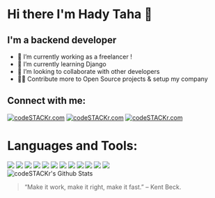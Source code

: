 # Hi there  I'm Hady Taha 👋


## I'm a backend developer

- 🔭 I’m currently working as a freelancer !
- 🌱 I’m currently learning Django
- 👯 I’m looking to collaborate with other developers
- 🐱‍👓 Contribute more to Open Source projects & setup my company


## Connect with me:

[<img align="cenert" alt="codeSTACKr.com"  src="https://img.shields.io/badge/Instagram-E4405F?style=for-the-badge&logo=instagram&logoColor=white"/>](https://twitter.com/HadyTaha77)
[<img align="cenert" alt="codeSTACKr.com"  src="https://img.shields.io/badge/Twitter-1DA1F2?style=for-the-badge&logo=twitter&logoColor=white"/>](https://www.instagram.com/haditaha__/)
[<img align="cenert" alt="codeSTACKr.com"  src="https://img.shields.io/badge/LinkedIn-0077B5?style=for-the-badge&logo=linkedin&logoColor=white"/>](https://www.linkedin.com/in/hady-taha/)

# Languages and Tools:

[<img  src="https://img.shields.io/badge/Python-3776AB?style=for-the-badge&logo=python&logoColor=white" />]()
<img  src="https://img.shields.io/badge/Django-092E20?style=for-the-badge&logo=django&logoColor=white" />
<img   src="https://img.shields.io/badge/jQuery-0769AD?style=for-the-badge&logo=jquery&logoColor=white" />
<img    src="https://img.shields.io/badge/JavaScript-F7DF1E?style=for-the-badge&logo=javascript&logoColor=black" />
<img    src="https://img.shields.io/badge/HTML-239120?style=for-the-badge&logo=html5&logoColor=white" /> 
<img   src="https://img.shields.io/badge/HTML5-E34F26?style=for-the-badge&logo=html5&logoColor=white" /> 
<img    src="https://img.shields.io/badge/CSS-239120?&style=for-the-badge&logo=css3&logoColor=white" />
<img    src="https://img.shields.io/badge/CSS3-1572B6?style=for-the-badge&logo=css3&logoColor=white" />
<img    src="https://img.shields.io/badge/Bootstrap-563D7C?style=for-the-badge&logo=bootstrap&logoColor=white" />
<img    src="https://img.shields.io/badge/Flutter-02569B?style=for-the-badge&logo=flutter&logoColor=white" />
<img   src="https://img.shields.io/badge/MySQL-00000F?style=for-the-badge&logo=mysql&logoColor=white" />
<img   src="https://img.shields.io/badge/SQLite-07405E?style=for-the-badge&logo=sqlite&logoColor=white" /><br>
<img  alt="codeSTACKr's Github Stats" src="https://github-readme-stats.vercel.app/api?username=Hady-Taha&show_icons=true&hide_border=false" /> 

> “Make it work, make it right, make it fast.” – Kent Beck.
